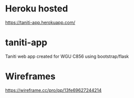# Heroku hosted
https://taniti-app.herokuapp.com/

# taniti-app
Taniti web app created for WGU C856 using bootstrap/flask

# Wireframes
https://wireframe.cc/pro/pp/13fe69627244214
